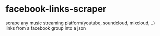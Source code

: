 # facebook-links-scraper
scrape any music streaming platform(youtube, soundcloud, mixcloud, ..) links from a facebook group into a json
